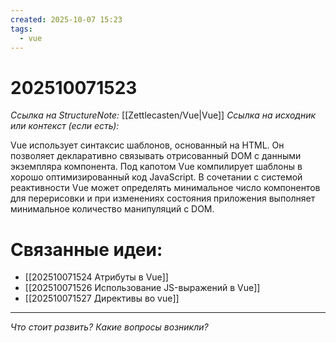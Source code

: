```yaml
---
created: 2025-10-07 15:23
tags:
  - vue
---
```

# 202510071523
*Ссылка на StructureNote:* [[Zettlecasten/Vue|Vue]]
*Ссылка на исходник или контекст (если есть):* 

Vue использует синтаксис шаблонов, основанный на HTML. Он позволяет декларативно связывать отрисованный DOM с данными экземпляра компонента. Под капотом Vue компилирует шаблоны в хорошо оптимизированный код JavaScript. В сочетании с системой реактивности Vue может определять минимальное число компонентов для перерисовки и при изменениях состояния приложения выполняет минимальное количество манипуляций с DOM.

# Связанные идеи:
* [[202510071524 Атрибуты в Vue]]
* [[202510071526 Использование JS-выражений в Vue]]
* [[202510071527 Директивы во vue]]
---

*Что стоит развить? Какие вопросы возникли?*